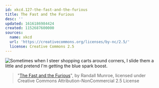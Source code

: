 ```yaml
---
id: xkcd.127-the-fast-and-the-furious
title: The Fast and the Furious
desc: ''
updated: 1616186984424
created: 1152687600000
sources:
  name: xkcd
  url: 'https://creativecommons.org/licenses/by-nc/2.5/'
  license: Creative Commons 2.5
---
```

![Sometimes when I steer shopping carts around corners, I slide them a little and pretend I'm getting the blue spark boost.](https://imgs.xkcd.com/comics/the_fast_and_the_furious.jpg)
> "[The Fast and the Furious](https://xkcd.com/127/)", by Randall Munroe, licensed under Creative Commons Attribution-NonCommercial 2.5 License
